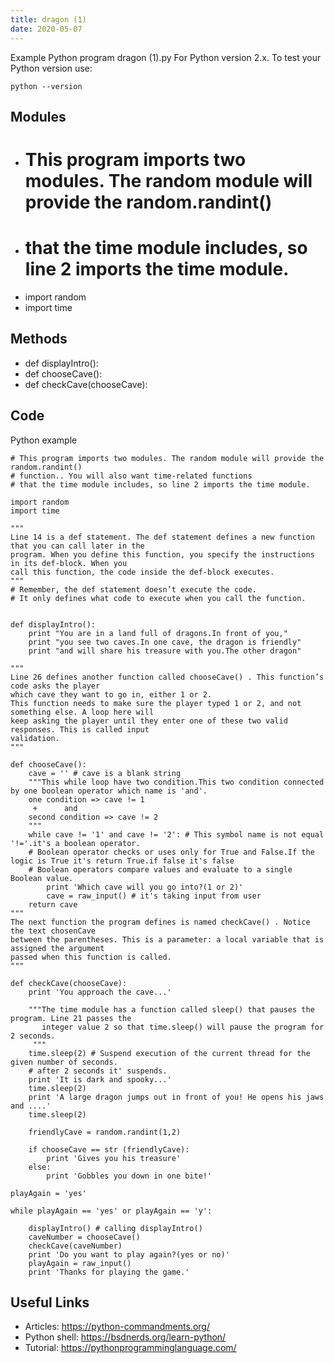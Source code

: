 ```yaml
---
title: dragon (1)
date: 2020-05-07
---
```

Example Python program dragon (1).py
For Python version 2.x.
To test your Python version use:

    python --version

## Modules

* # This program imports two modules. The random module will provide the random.randint()
* # that the time module includes, so line 2 imports the time module.
* import random 
* import time

## Methods

* def displayIntro():
* def chooseCave():
* def checkCave(chooseCave): 

## Code

Python example

    # This program imports two modules. The random module will provide the random.randint()
    # function.. You will also want time-related functions
    # that the time module includes, so line 2 imports the time module.
    
    import random 
    import time
    
    """ 
    Line 14 is a def statement. The def statement defines a new function that you can call later in the
    program. When you define this function, you specify the instructions in its def-block. When you
    call this function, the code inside the def-block executes.
    """
    # Remember, the def statement doesn’t execute the code.
    # It only defines what code to execute when you call the function.
    
    
    def displayIntro():
    	print "You are in a land full of dragons.In front of you,"
    	print "you see two caves.In one cave, the dragon is friendly"
    	print "and will share his treasure with you.The other dragon"
    	
    """
    Line 26 defines another function called chooseCave() . This function’s code asks the player
    which cave they want to go in, either 1 or 2.
    This function needs to make sure the player typed 1 or 2, and not something else. A loop here will
    keep asking the player until they enter one of these two valid responses. This is called input
    validation.
    """
    
    def chooseCave():
    	cave = '' # cave is a blank string
    	"""This while loop have two condition.This two condition connected by one boolean operator which name is 'and'.
    	one condition => cave != 1
         +		and 
    	second condition => cave != 2
    	"""
    	while cave != '1' and cave != '2': # This symbol name is not equal '!='.it's a boolean operator.
    	# Boolean operator checks or uses only for True and False.If the logic is True it's return True.if false it's false
    	# Boolean operators compare values and evaluate to a single Boolean value.
    		print 'Which cave will you go into?(1 or 2)'
    		cave = raw_input() # it's taking input from user
    	return cave
    """
    The next function the program defines is named checkCave() . Notice the text chosenCave
    between the parentheses. This is a parameter: a local variable that is assigned the argument
    passed when this function is called.
    """ 
    
    def checkCave(chooseCave): 
    	print 'You approach the cave...'
    	
    	"""The time module has a function called sleep() that pauses the program. Line 21 passes the
    	   integer value 2 so that time.sleep() will pause the program for 2 seconds. 
    	 """
    	time.sleep(2) # Suspend execution of the current thread for the given number of seconds.
    	# after 2 seconds it' suspends.
    	print 'It is dark and spooky...'
    	time.sleep(2)
    	print 'A large dragon jumps out in front of you! He opens his jaws and ....'
    	time.sleep(2)
    
    	friendlyCave = random.randint(1,2)
    
    	if chooseCave == str (friendlyCave):
    		print 'Gives you his treasure'
    	else:
    		print 'Gobbles you down in one bite!'
    
    playAgain = 'yes'
    
    while playAgain == 'yes' or playAgain == 'y':
    
    	displayIntro() # calling displayIntro()
    	caveNumber = chooseCave()
    	checkCave(caveNumber)
    	print 'Do you want to play again?(yes or no)'
    	playAgain = raw_input()
    	print 'Thanks for playing the game.'
    

## Useful Links

- Articles: https://python-commandments.org/
- Python shell: https://bsdnerds.org/learn-python/
- Tutorial: https://pythonprogramminglanguage.com/

